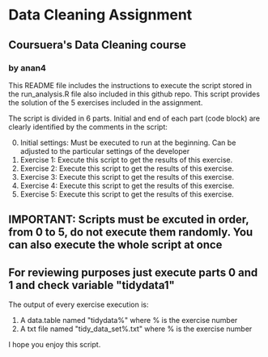 # Data Cleaning Assignment
## Coursuera's Data Cleaning course
### by anan4



This README file includes the instructions to execute the script stored in the run_analysis.R file also included in this github repo. This script provides the solution of the 5 exercises included in the assignment.

The script is divided in 6 parts. Initial and end of each part (code block) are clearly identified by the comments in the script:

0. Initial settings: Must be executed to run at the beginning. Can be adjusted to the particular settings of the developer
1. Exercise 1: Execute this script to get the results of this exercise.
2. Exercise 2: Execute this script to get the results of this exercise.
3. Exercise 3: Execute this script to get the results of this exercise.
4. Exercise 4: Execute this script to get the results of this exercise.
5. Exercise 5: Execute this script to get the results of this exercise.

## IMPORTANT: Scripts must be excuted in order, from 0 to 5, do not execute them randomly. You can also execute the whole script at once
## For reviewing purposes just execute parts 0 and 1 and check variable "tidydata1"

The output of every exercise execution is:
1.  A data.table named "tidydata%" where % is the exercise number 
2.  A txt file named "tidy_data_set%.txt" where % is the exercise number

I hope you enjoy this script.
